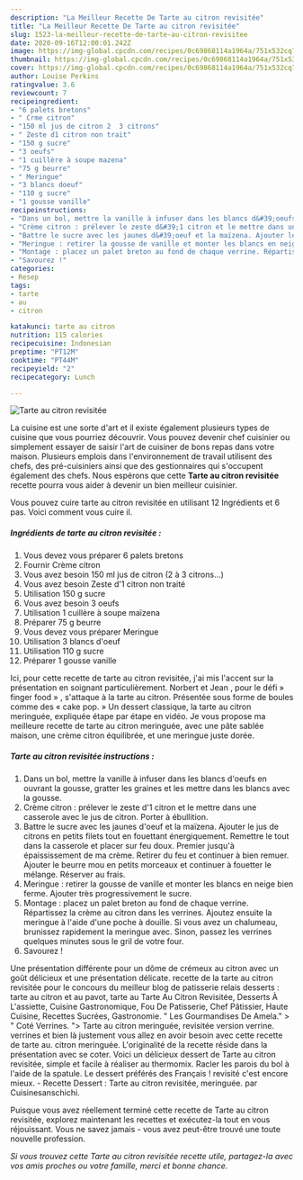 ```yaml
---
description: "La Meilleur Recette De Tarte au citron revisitée"
title: "La Meilleur Recette De Tarte au citron revisitée"
slug: 1523-la-meilleur-recette-de-tarte-au-citron-revisitee
date: 2020-09-16T12:00:01.242Z
image: https://img-global.cpcdn.com/recipes/0c69868114a1964a/751x532cq70/tarte-au-citron-revisitee-photo-principale-de-la-recette.jpg
thumbnail: https://img-global.cpcdn.com/recipes/0c69868114a1964a/751x532cq70/tarte-au-citron-revisitee-photo-principale-de-la-recette.jpg
cover: https://img-global.cpcdn.com/recipes/0c69868114a1964a/751x532cq70/tarte-au-citron-revisitee-photo-principale-de-la-recette.jpg
author: Louise Perkins
ratingvalue: 3.6
reviewcount: 7
recipeingredient:
- "6 palets bretons"
- " Crme citron"
- "150 ml jus de citron 2  3 citrons"
- " Zeste d1 citron non trait"
- "150 g sucre"
- "3 oeufs"
- "1 cuillère à soupe mazena"
- "75 g beurre"
- " Meringue"
- "3 blancs doeuf"
- "110 g sucre"
- "1 gousse vanille"
recipeinstructions:
- "Dans un bol, mettre la vanille à infuser dans les blancs d&#39;oeufs en ouvrant la gousse, gratter les graines et les mettre dans les blancs avec la gousse."
- "Crème citron : prélever le zeste d&#39;1 citron et le mettre dans une casserole avec le jus de citron. Porter à ébullition."
- "Battre le sucre avec les jaunes d&#39;oeuf et la maïzena. Ajouter le jus de citrons en petits filets tout en fouettant énergiquement. Remettre le tout dans la casserole et placer sur feu doux. Premier jusqu&#39;à épaississement de ma crème. Retirer du feu et continuer à bien remuer. Ajouter le beurre mou en petits morceaux et continuer à fouetter le mélange. Réserver au frais."
- "Meringue : retirer la gousse de vanille et monter les blancs en neige bien ferme. Ajouter très progressivement le sucre."
- "Montage : placez un palet breton au fond de chaque verrine. Répartissez la crème au citron dans les verrines. Ajoutez ensuite la meringue à l&#39;aide d&#39;une poche à douille. Si vous avez un chalumeau, brunissez rapidement la meringue avec. Sinon, passez les verrines quelques minutes sous le gril de votre four."
- "Savourez !"
categories:
- Resep
tags:
- tarte
- au
- citron

katakunci: tarte au citron 
nutrition: 115 calories
recipecuisine: Indonesian
preptime: "PT12M"
cooktime: "PT44M"
recipeyield: "2"
recipecategory: Lunch

---
```



![Tarte au citron revisitée](https://img-global.cpcdn.com/recipes/0c69868114a1964a/751x532cq70/tarte-au-citron-revisitee-photo-principale-de-la-recette.jpg)

La cuisine est une sorte d'art et il existe également plusieurs types de cuisine que vous pourriez découvrir. Vous pouvez devenir chef cuisinier ou simplement essayer de saisir l'art de cuisiner de bons repas dans votre maison. Plusieurs emplois dans l'environnement de travail utilisent des chefs, des pré-cuisiniers ainsi que des gestionnaires qui s'occupent également des chefs. Nous espérons que cette <strong> Tarte au citron revisitée </strong> recette pourra vous aider à devenir un bien meilleur cuisinier.

<!--inarticleads1-->

Vous pouvez cuire tarte au citron revisitée en utilisant 12 Ingrédients et 6 pas. Voici comment vous cuire il.

##### Ingrédients de tarte au citron revisitée :

1. Vous devez vous préparer 6 palets bretons
1. Fournir  Crème citron
1. Vous avez besoin 150 ml jus de citron (2 à 3 citrons...)
1. Vous avez besoin  Zeste d&#39;1 citron non traité
1. Utilisation 150 g sucre
1. Vous avez besoin 3 oeufs
1. Utilisation 1 cuillère à soupe maïzena
1. Préparer 75 g beurre
1. Vous devez vous préparer  Meringue
1. Utilisation 3 blancs d&#39;oeuf
1. Utilisation 110 g sucre
1. Préparer 1 gousse vanille


Ici, pour cette recette de tarte au citron revisitée, j&#39;ai mis l&#39;accent sur la présentation en soignant particulièrement. Norbert et Jean , pour le défi » finger food » , s&#39;attaque à la tarte au citron. Présentée sous forme de boules comme des « cake pop. » Un dessert classique, la tarte au citron meringuée, expliquée étape par étape en vidéo. Je vous propose ma meilleure recette de tarte au citron meringuée, avec une pâte sablée maison, une crème citron équilibrée, et une meringue juste dorée. 

<!--inarticleads2-->

##### Tarte au citron revisitée instructions :

1. Dans un bol, mettre la vanille à infuser dans les blancs d&#39;oeufs en ouvrant la gousse, gratter les graines et les mettre dans les blancs avec la gousse.
1. Crème citron : prélever le zeste d&#39;1 citron et le mettre dans une casserole avec le jus de citron. Porter à ébullition.
1. Battre le sucre avec les jaunes d&#39;oeuf et la maïzena. Ajouter le jus de citrons en petits filets tout en fouettant énergiquement. Remettre le tout dans la casserole et placer sur feu doux. Premier jusqu&#39;à épaississement de ma crème. Retirer du feu et continuer à bien remuer. Ajouter le beurre mou en petits morceaux et continuer à fouetter le mélange. Réserver au frais.
1. Meringue : retirer la gousse de vanille et monter les blancs en neige bien ferme. Ajouter très progressivement le sucre.
1. Montage : placez un palet breton au fond de chaque verrine. Répartissez la crème au citron dans les verrines. Ajoutez ensuite la meringue à l&#39;aide d&#39;une poche à douille. Si vous avez un chalumeau, brunissez rapidement la meringue avec. Sinon, passez les verrines quelques minutes sous le gril de votre four.
1. Savourez !


Une présentation différente pour un dôme de crémeux au citron avec un goût délicieux et une présentation délicate. recette de la tarte au citron revisitée pour le concours du meilleur blog de patisserie relais desserts : tarte au citron et au pavot, tarte au Tarte Au Citron Revisitée, Desserts À L&#39;assiette, Cuisine Gastronomique, Fou De Patisserie, Chef Pâtissier, Haute Cuisine, Recettes Sucrées, Gastronomie. &#34; Les Gourmandises De Amela.&#34; &gt; &#34; Coté Verrines. &#34;&gt; Tarte au citron meringuée, revisitée version verrine. verrines et bien là justement vous allez en avoir besoin avec cette recette de tarte au. citron meringuée. L&#39;originalité de la recette réside dans la présentation avec se coter. Voici un délicieux dessert de Tarte au citron revisitée, simple et facile à réaliser au thermomix. Racler les parois du bol à l&#39;aide de la spatule. Le dessert préférés des Français ! revisité c&#39;est encore mieux. - Recette Dessert : Tarte au citron revisitée, meringuée. par Cuisinesanschichi. 

<!--inarticleads1-->

<p>
Puisque vous avez réellement terminé cette recette de Tarte au citron revisitée, explorez maintenant les recettes et exécutez-la tout en vous réjouissant. Vous ne savez jamais - vous avez peut-être trouvé une toute nouvelle profession.
</p>

<p>
<i>Si vous trouvez cette Tarte au citron revisitée recette utile, partagez-la avec vos amis proches ou votre famille, merci et bonne chance.</i>
</p>
